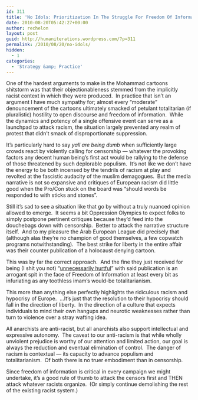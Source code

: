 ```yaml
---
id: 311
title: 'No Idols: Prioritization In The Struggle For Freedom Of Information'
date: 2010-08-20T05:42:27+00:00
author: rechelon
layout: post
guid: http://humaniterations.wordpress.com/?p=311
permalink: /2010/08/20/no-idols/
hidden:
  - 1
categories:
  - 'Strategy &amp; Practice'
---
```

One of the hardest arguments to make in the Mohammad cartoons shitstorm was that their objectionableness stemmed from the implicitly racist context in which they were produced.  In practice that isn&#8217;t an argument I have much sympathy for; almost every &#8220;moderate&#8221; denouncement of the cartoons ultimately smacked of petulant totalitarian (if pluralistic) hostility to open discourse and freedom of information.  While the dynamics and potency of a single offensive event can serve as a launchpad to attack racism, the situation largely prevented any realm of protest that didn&#8217;t smack of disproportionate suppression.

It&#8217;s particularly hard to say _yall are being dumb_ when sufficiently large crowds react by violently calling for censorship &#8212; whatever the provoking factors any decent human being&#8217;s first act would be rallying to the defense of those threatened by such deplorable populism.  It&#8217;s not like we don&#8217;t have the energy to be both incensed by the tendrils of racism at play and revolted at the fascistic audacity of the muslim demagogues.  But the media narrative is not so expansive and critiques of European racism did little good when the Pro/Con stuck on the board was &#8220;should words be responded to with sticks and stones&#8221;.

Still it&#8217;s sad to see a situation like that go by without a truly nuanced opinion allowed to emerge.  It seems a bit Oppression Olympics to expect folks to simply postpone pertinent critiques because they&#8217;d feed into the douchebags down with censorship.  Better to attack the narrative structure itself.  And to my pleasure the Arab European League did precisely that (although alas they&#8217;re no champion of good themselves, a few copwatch programs notwithstanding).  The best strike for liberty in the entire affair was their counter publication of a holocaust denying cartoon.

This was by far the correct approach.  And the fine they just received for being (I shit you not) &#8220;[unnecessarily hurtful](http://abcnews.go.com/International/wireStory?id=11438032)&#8221; with said publication is an arrogant spit in the face of Freedom of Information at least every bit as infuriating as any toothless imam&#8217;s would-be totalitarianism.

This more than anything else perfectly highlights the ridiculous racism and hypocrisy of Europe.  &#8230;It&#8217;s just that the resolution to their hypocrisy should fall in the direction of liberty.  In the direction of a culture that expects individuals to mind their own hangups and neurotic weaknesses rather than turn to violence over a stray wafting idea.

All anarchists are anti-racist, but all anarchists also support intellectual and expressive autonomy.  The caveat to our anti-racism is that while wholly unviolent prejudice is worthy of our attention and limited action, our goal is always the reduction and eventual elimination of control.  The danger of racism is contextual &#8212; its capacity to advance populism and totalitarianism.  Of both there is no truer embodiment than in censorship.

Since freedom of information is critical in every campaign we might undertake, it&#8217;s a good rule of thumb to attack the censors first and THEN attack whatever racists organize.  (Or simply continue demolishing the rest of the existing racist system.)